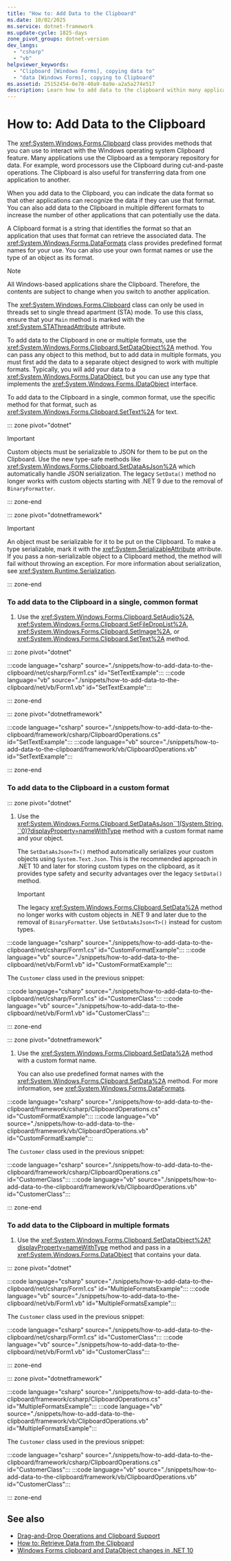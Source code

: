 ```yaml
---
title: "How to: Add Data to the Clipboard"
ms.date: 10/02/2025
ms.service: dotnet-framework
ms.update-cycle: 1825-days
zone_pivot_groups: dotnet-version
dev_langs:
  - "csharp"
  - "vb"
helpviewer_keywords:
  - "Clipboard [Windows Forms], copying data to"
  - "data [Windows Forms], copying to Clipboard"
ms.assetid: 25152454-0e78-40a9-8a9e-a2a5a274e517
description: Learn how to add data to the clipboard within many applications and transfer that data from one application to another.
---
```

# How to: Add Data to the Clipboard

The <xref:System.Windows.Forms.Clipboard> class provides methods that you can use to interact with the Windows operating system Clipboard feature. Many applications use the Clipboard as a temporary repository for data. For example, word processors use the Clipboard during cut-and-paste operations. The Clipboard is also useful for transferring data from one application to another.

When you add data to the Clipboard, you can indicate the data format so that other applications can recognize the data if they can use that format. You can also add data to the Clipboard in multiple different formats to increase the number of other applications that can potentially use the data.

A Clipboard format is a string that identifies the format so that an application that uses that format can retrieve the associated data. The <xref:System.Windows.Forms.DataFormats> class provides predefined format names for your use. You can also use your own format names or use the type of an object as its format.

> [!NOTE]
> All Windows-based applications share the Clipboard. Therefore, the contents are subject to change when you switch to another application.
>
> The <xref:System.Windows.Forms.Clipboard> class can only be used in threads set to single thread apartment (STA) mode. To use this class, ensure that your `Main` method is marked with the <xref:System.STAThreadAttribute> attribute.

To add data to the Clipboard in one or multiple formats, use the <xref:System.Windows.Forms.Clipboard.SetDataObject%2A> method. You can pass any object to this method, but to add data in multiple formats, you must first add the data to a separate object designed to work with multiple formats. Typically, you will add your data to a <xref:System.Windows.Forms.DataObject>, but you can use any type that implements the <xref:System.Windows.Forms.IDataObject> interface.

To add data to the Clipboard in a single, common format, use the specific method for that format, such as <xref:System.Windows.Forms.Clipboard.SetText%2A> for text.

::: zone pivot="dotnet"

> [!IMPORTANT]
> Custom objects must be serializable to JSON for them to be put on the Clipboard. Use the new type-safe methods like <xref:System.Windows.Forms.Clipboard.SetDataAsJson%2A> which automatically handle JSON serialization. The legacy `SetData()` method no longer works with custom objects starting with .NET 9 due to the removal of `BinaryFormatter`.

::: zone-end

::: zone pivot="dotnetframework"

> [!IMPORTANT]
> An object must be serializable for it to be put on the Clipboard. To make a type serializable, mark it with the <xref:System.SerializableAttribute> attribute. If you pass a non-serializable object to a Clipboard method, the method will fail without throwing an exception. For more information about serialization, see <xref:System.Runtime.Serialization>.

::: zone-end

### To add data to the Clipboard in a single, common format

1. Use the <xref:System.Windows.Forms.Clipboard.SetAudio%2A>, <xref:System.Windows.Forms.Clipboard.SetFileDropList%2A>, <xref:System.Windows.Forms.Clipboard.SetImage%2A>, or <xref:System.Windows.Forms.Clipboard.SetText%2A> method.

::: zone pivot="dotnet"

:::code language="csharp" source="./snippets/how-to-add-data-to-the-clipboard/net/csharp/Form1.cs" id="SetTextExample":::
:::code language="vb" source="./snippets/how-to-add-data-to-the-clipboard/net/vb/Form1.vb" id="SetTextExample":::

::: zone-end

::: zone pivot="dotnetframework"

:::code language="csharp" source="./snippets/how-to-add-data-to-the-clipboard/framework/csharp/ClipboardOperations.cs" id="SetTextExample":::
:::code language="vb" source="./snippets/how-to-add-data-to-the-clipboard/framework/vb/ClipboardOperations.vb" id="SetTextExample":::

::: zone-end

### To add data to the Clipboard in a custom format

::: zone pivot="dotnet"

1. Use the <xref:System.Windows.Forms.Clipboard.SetDataAsJson``1(System.String,``0)?displayProperty=nameWithType> method with a custom format name and your object.

    The `SetDataAsJson<T>()` method automatically serializes your custom objects using `System.Text.Json`. This is the recommended approach in .NET 10 and later for storing custom types on the clipboard, as it provides type safety and security advantages over the legacy `SetData()` method.

    > [!IMPORTANT]
    > The legacy <xref:System.Windows.Forms.Clipboard.SetData%2A> method no longer works with custom objects in .NET 9 and later due to the removal of `BinaryFormatter`. Use `SetDataAsJson<T>()` instead for custom types.

:::code language="csharp" source="./snippets/how-to-add-data-to-the-clipboard/net/csharp/Form1.cs" id="CustomFormatExample":::
:::code language="vb" source="./snippets/how-to-add-data-to-the-clipboard/net/vb/Form1.vb" id="CustomFormatExample":::

The `Customer` class used in the previous snippet:

:::code language="csharp" source="./snippets/how-to-add-data-to-the-clipboard/net/csharp/Form1.cs" id="CustomerClass":::
:::code language="vb" source="./snippets/how-to-add-data-to-the-clipboard/net/vb/Form1.vb" id="CustomerClass":::

::: zone-end

::: zone pivot="dotnetframework"

1. Use the <xref:System.Windows.Forms.Clipboard.SetData%2A> method with a custom format name.

    You can also use predefined format names with the <xref:System.Windows.Forms.Clipboard.SetData%2A> method. For more information, see <xref:System.Windows.Forms.DataFormats>.

:::code language="csharp" source="./snippets/how-to-add-data-to-the-clipboard/framework/csharp/ClipboardOperations.cs" id="CustomFormatExample":::
:::code language="vb" source="./snippets/how-to-add-data-to-the-clipboard/framework/vb/ClipboardOperations.vb" id="CustomFormatExample":::

The `Customer` class used in the previous snippet:

:::code language="csharp" source="./snippets/how-to-add-data-to-the-clipboard/framework/csharp/ClipboardOperations.cs" id="CustomerClass":::
:::code language="vb" source="./snippets/how-to-add-data-to-the-clipboard/framework/vb/ClipboardOperations.vb" id="CustomerClass":::

::: zone-end

### To add data to the Clipboard in multiple formats

1. Use the <xref:System.Windows.Forms.Clipboard.SetDataObject%2A?displayProperty=nameWithType> method and pass in a <xref:System.Windows.Forms.DataObject> that contains your data.

::: zone pivot="dotnet"

:::code language="csharp" source="./snippets/how-to-add-data-to-the-clipboard/net/csharp/Form1.cs" id="MultipleFormatsExample":::
:::code language="vb" source="./snippets/how-to-add-data-to-the-clipboard/net/vb/Form1.vb" id="MultipleFormatsExample":::

The `Customer` class used in the previous snippet:

:::code language="csharp" source="./snippets/how-to-add-data-to-the-clipboard/net/csharp/Form1.cs" id="CustomerClass":::
:::code language="vb" source="./snippets/how-to-add-data-to-the-clipboard/net/vb/Form1.vb" id="CustomerClass":::

::: zone-end

::: zone pivot="dotnetframework"

:::code language="csharp" source="./snippets/how-to-add-data-to-the-clipboard/framework/csharp/ClipboardOperations.cs" id="MultipleFormatsExample":::
:::code language="vb" source="./snippets/how-to-add-data-to-the-clipboard/framework/vb/ClipboardOperations.vb" id="MultipleFormatsExample":::

The `Customer` class used in the previous snippet:

:::code language="csharp" source="./snippets/how-to-add-data-to-the-clipboard/framework/csharp/ClipboardOperations.cs" id="CustomerClass":::
:::code language="vb" source="./snippets/how-to-add-data-to-the-clipboard/framework/vb/ClipboardOperations.vb" id="CustomerClass":::

::: zone-end

## See also

- [Drag-and-Drop Operations and Clipboard Support](drag-and-drop-operations-and-clipboard-support.md)
- [How to: Retrieve Data from the Clipboard](how-to-retrieve-data-from-the-clipboard.md)
- [Windows Forms clipboard and DataObject changes in .NET 10](../../migration/clipboard-dataobject-net10.md)
